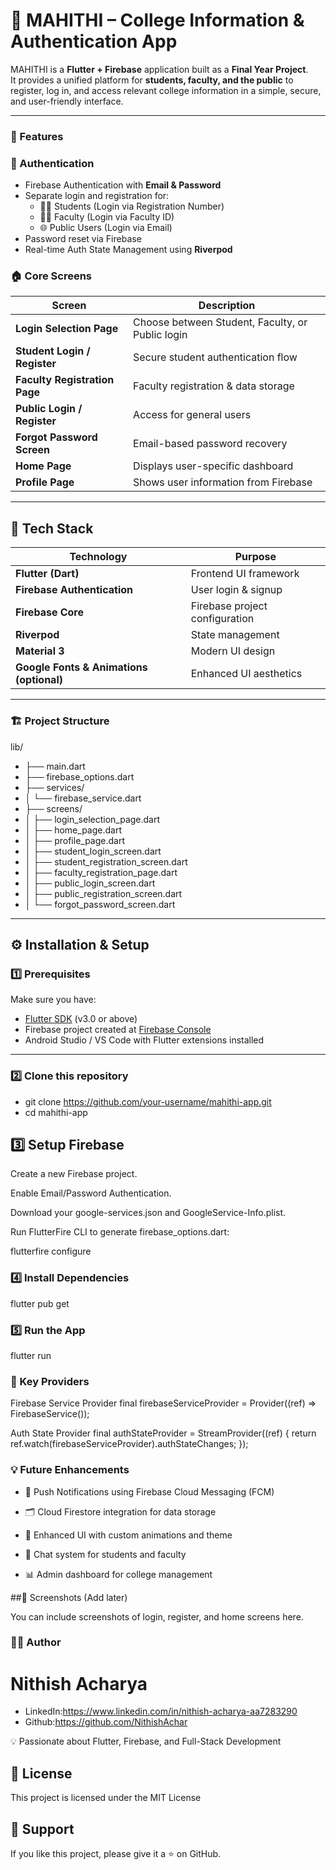 # 📱 MAHITHI – College Information & Authentication App

MAHITHI is a **Flutter + Firebase** application built as a **Final Year Project**.  
It provides a unified platform for **students, faculty, and the public** to register, log in, and access relevant college information in a simple, secure, and user-friendly interface.

---

### 🚀 Features

### 🔐 Authentication
- Firebase Authentication with **Email & Password**
- Separate login and registration for:
  - 👨‍🎓 Students (Login via Registration Number)
  - 👩‍🏫 Faculty (Login via Faculty ID)
  - 🌐 Public Users (Login via Email)
- Password reset via Firebase
- Real-time Auth State Management using **Riverpod**

### 🏠 Core Screens
| Screen | Description |
|---------|--------------|
| **Login Selection Page** | Choose between Student, Faculty, or Public login |
| **Student Login / Register** | Secure student authentication flow |
| **Faculty Registration Page** | Faculty registration & data storage |
| **Public Login / Register** | Access for general users |
| **Forgot Password Screen** | Email-based password recovery |
| **Home Page** | Displays user-specific dashboard |
| **Profile Page** | Shows user information from Firebase |

---

## 🧠 Tech Stack

| Technology | Purpose |
|-------------|----------|
| **Flutter (Dart)** | Frontend UI framework |
| **Firebase Authentication** | User login & signup |
| **Firebase Core** | Firebase project configuration |
| **Riverpod** | State management |
| **Material 3** | Modern UI design |
| **Google Fonts & Animations (optional)** | Enhanced UI aesthetics |

---

### 🏗️ Project Structure
lib/
- ├── main.dart
- ├── firebase_options.dart
- ├── services/
- │ └── firebase_service.dart
- ├── screens/
- │ ├── login_selection_page.dart
- │ ├── home_page.dart
- │ ├── profile_page.dart
- │ ├── student_login_screen.dart
- │ ├── student_registration_screen.dart
- │ ├── faculty_registration_page.dart
- │ ├── public_login_screen.dart
- │ ├── public_registration_screen.dart
- │ └── forgot_password_screen.dart


---

## ⚙️ Installation & Setup

### 1️⃣ Prerequisites
Make sure you have:
- [Flutter SDK](https://flutter.dev/docs/get-started/install) (v3.0 or above)
- Firebase project created at [Firebase Console](https://console.firebase.google.com/)
- Android Studio / VS Code with Flutter extensions installed

---

### 2️⃣ Clone this repository

- git clone https://github.com/your-username/mahithi-app.git
- cd mahithi-app
## 3️⃣ Setup Firebase

Create a new Firebase project.

Enable Email/Password Authentication.

Download your google-services.json and GoogleService-Info.plist.

Run FlutterFire CLI to generate firebase_options.dart:

flutterfire configure

### 4️⃣ Install Dependencies
flutter pub get

### 5️⃣ Run the App
flutter run

### 🧩 Key Providers
Firebase Service Provider
final firebaseServiceProvider = Provider((ref) => FirebaseService());

Auth State Provider
final authStateProvider = StreamProvider((ref) {
  return ref.watch(firebaseServiceProvider).authStateChanges;
});

### 💡 Future Enhancements

- 🔔 Push Notifications using Firebase Cloud Messaging (FCM)

- 🗂️ Cloud Firestore integration for data storage

- 🎨 Enhanced UI with custom animations and theme

- 💬 Chat system for students and faculty

- 📊 Admin dashboard for college management

##📸 Screenshots (Add later)

You can include screenshots of login, register, and home screens here.

### 👨‍💻 Author

# Nithish Acharya
- LinkedIn:https://www.linkedin.com/in/nithish-acharya-aa7283290
- Github:https://github.com/NithishAchar


💡 Passionate about Flutter, Firebase, and Full-Stack Development

## 🪪 License

This project is licensed under the MIT License 

## 🌟 Support

If you like this project, please give it a ⭐ on GitHub.
